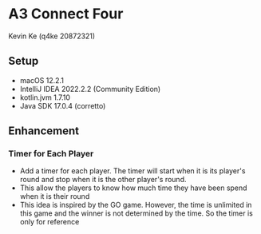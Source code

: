 
# A3 Connect Four
Kevin Ke (q4ke 20872321)
 
## Setup
* macOS 12.2.1
* IntelliJ IDEA 2022.2.2 (Community Edition)
* kotlin.jvm 1.7.10
* Java SDK 17.0.4 (corretto)
 
## Enhancement 
### Timer for Each Player
* Add a timer for each player. The timer will start when it is its player's round and stop when it is the other player's round.
* This allow the players to know how much time they have been spend when it is their round
* This idea is inspired by the GO game. However, the time is unlimited in this game and the winner is not determined by the time. So the timer is only for reference
